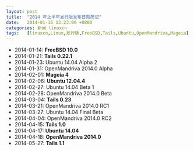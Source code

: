 ```yaml
---
layout: post
title:	"2014 年上半年发行版发布日期简记"
date:	2014-01-16 13:23:00 +0800 
categories:	新闻 linuxcn 
tags:	[linuxcn,Linux,发行版,FreeBSD,Tails,Ubuntu,OpenMandriva,Mageia]
---
```



* 2014-01-14: **FreeBSD 10.0**
* 2014-01-21: **Tails 0.22.1**
* 2014-01-23: Ubuntu 14.04 Alpha 2
* 2014-01-31: OpenMandriva 2014.0 Alpha
* 2014-02-01: **Mageia 4**
* 2014-02-06: **Ubuntu 12.04.4**
* 2014-02-27: Ubuntu 14.04 Beta 1
* 2014-02-28: OpenMandriva 2014.0 Beta
* 2014-03-04: **Tails 0.23**
* 2014-03-21: OpenMandriva 2014.0 RC1
* 2014-03-27: Ubuntu 14.04 Final Beta
* 2014-04-04: OpenMandriva 2014.0 RC2
* 2014-04-15: **Tails 1.0**
* 2014-04-17: **Ubuntu 14.04**
* 2014-04-18: **OpenMandriva 2014.0**
* 2014-05-27: **Tails 1.1**
